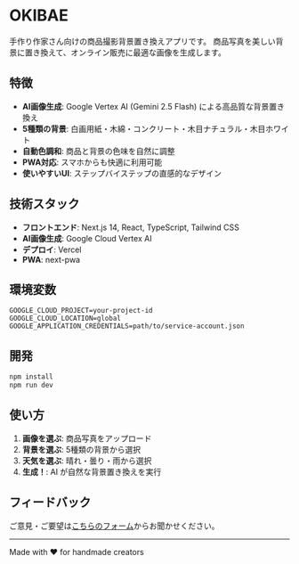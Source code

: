 # OKIBAE

手作り作家さん向けの商品撮影背景置き換えアプリです。
商品写真を美しい背景に置き換えて、オンライン販売に最適な画像を生成します。

## 特徴

- **AI画像生成**: Google Vertex AI (Gemini 2.5 Flash) による高品質な背景置き換え
- **5種類の背景**: 白画用紙・木綿・コンクリート・木目ナチュラル・木目ホワイト
- **自動色調和**: 商品と背景の色味を自然に調整
- **PWA対応**: スマホからも快適に利用可能
- **使いやすいUI**: ステップバイステップの直感的なデザイン

## 技術スタック

- **フロントエンド**: Next.js 14, React, TypeScript, Tailwind CSS
- **AI画像生成**: Google Cloud Vertex AI
- **デプロイ**: Vercel
- **PWA**: next-pwa

## 環境変数

```env
GOOGLE_CLOUD_PROJECT=your-project-id
GOOGLE_CLOUD_LOCATION=global
GOOGLE_APPLICATION_CREDENTIALS=path/to/service-account.json
```

## 開発

```bash
npm install
npm run dev
```

## 使い方

1. **画像を選ぶ**: 商品写真をアップロード
2. **背景を選ぶ**: 5種類の背景から選択
3. **天気を選ぶ**: 晴れ・曇り・雨から選択
4. **生成！**: AI が自然な背景置き換えを実行

## フィードバック

ご意見・ご要望は[こちらのフォーム](https://docs.google.com/forms/d/e/1FAIpQLSf_pkyMpQ0SQXJ--MhNItVSi9LRHW4OBNsUroergJYa396e6w/viewform)からお聞かせください。

---

Made with ❤️ for handmade creators